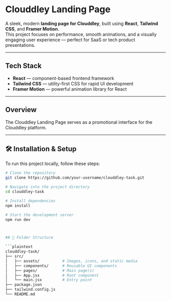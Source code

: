 # Clouddley Landing Page

A sleek, modern **landing page for Clouddley**, built using **React**, **Tailwind CSS**, and **Framer Motion**.  
This project focuses on performance, smooth animations, and a visually engaging user experience — perfect for SaaS or tech product presentations.

---

## Tech Stack

- **React** — component-based frontend framework  
- **Tailwind CSS** — utility-first CSS for rapid UI development  
- **Framer Motion** — powerful animation library for React  

---

## Overview

The Clouddley Landing Page serves as a promotional interface for the Clouddley platform.  

---


## 🛠️ Installation & Setup

To run this project locally, follow these steps:

```bash
# Clone the repository
git clone https://github.com/your-username/clouddley-task.git 

# Navigate into the project directory
cd clouddley-task

# Install dependencies
npm install

# Start the development server
npm run dev



## 📁 Folder Structure

```plaintext
clouddley-task/
├── src/
│   ├── assets/          # Images, icons, and static media
│   ├── components/      # Reusable UI components
│   ├── pages/           # Main page(s)
│   ├── App.jsx          # Root component
│   └── main.jsx         # Entry point
├── package.json
├── tailwind.config.js
└── README.md